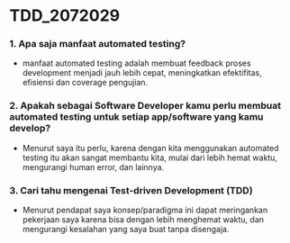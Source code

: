 # TDD_2072029
### 1. Apa saja manfaat automated testing?
- manfaat automated testing adalah membuat feedback proses development menjadi jauh lebih cepat, meningkatkan efektifitas, efisiensi dan coverage pengujian.

### 2. Apakah sebagai Software Developer kamu perlu membuat automated testing untuk setiap app/software yang kamu develop?
- Menurut saya itu perlu, karena dengan kita menggunakan automated testing itu akan sangat membantu kita, mulai dari lebih hemat waktu, mengurangi human error, dan lainnya.

### 3. Cari tahu mengenai Test-driven Development (TDD)
- Menurut pendapat saya konsep/paradigma ini dapat meringankan pekerjaan saya karena bisa dengan lebih menghemat waktu, dan mengurangi kesalahan yang saya buat tanpa disengaja.
